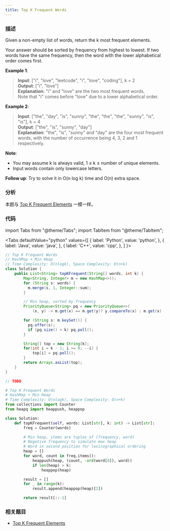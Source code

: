 ```yaml
---
title: Top K Frequent Words
---
```


### 描述

Given a non-empty list of words, return the k most frequent elements.

Your answer should be sorted by frequency from highest to lowest. If two words have the same frequency, then the word with the lower alphabetical order comes first.

**Example 1**:

> **Input**: ["i", "love", "leetcode", "i", "love", "coding"], k = 2  
> **Output**: ["i", "love"]  
> **Explanation**: "i" and "love" are the two most frequent words.  
> Note that "i" comes before "love" due to a lower alphabetical order.

**Example 2**:

> **Input**: ["the", "day", "is", "sunny", "the", "the", "the", "sunny", "is", "is"], k = 4  
> **Output**: ["the", "is", "sunny", "day"]  
> **Explanation**: "the", "is", "sunny" and "day" are the four most frequent words, with the number of occurrence being 4, 3, 2 and 1 respectively.

**Note**:

- You may assume k is always valid, 1 ≤ k ≤ number of unique elements.
- Input words contain only lowercase letters.

**Follow up**: Try to solve it in O(n log k) time and O(n) extra space.

### 分析

本题与 [Top K Frequent Elements](top-k-frequent-elements.md) 一模一样。

### 代码

import Tabs from "@theme/Tabs";
import TabItem from "@theme/TabItem";

<Tabs
defaultValue="python"
values={[
{ label: 'Python', value: 'python', },
{ label: 'Java', value: 'java', },
{ label: 'C++', value: 'cpp', },
]
}>
<TabItem value="java">

```java
// Top K Frequent Words
// HashMap + Min Heap
// Time Complexity: O(nlogk), Space Complexity: O(n+k)
class Solution {
    public List<String> topKFrequent(String[] words, int k) {
        Map<String, Integer> m = new HashMap<>();
        for (String s: words) {
          m.merge(s, 1, Integer::sum);
        }

        // Min heap, sorted by frequency
        PriorityQueue<String> pq = new PriorityQueue<>(
            (x, y) -> m.get(x) == m.get(y)? y.compareTo(x) : m.get(x) - m.get(y));

        for (String s: m.keySet()) {
          pq.offer(s);
          if (pq.size() > k) pq.poll();
        }

        String[] top = new String[k];
        for(int i = k - 1; i >= 0; --i) {
            top[i] = pq.poll();
        }
        return Arrays.asList(top);
    }
}
```

</TabItem>
<TabItem value="cpp">

```cpp
// TODO
```

</TabItem>

<TabItem value="python">

```python
# Top K Frequent Words
# HashMap + Min Heap
# Time Complexity: O(nlogk), Space Complexity: O(n+k)
from collections import Counter
from heapq import heappush, heappop

class Solution:
    def topKFrequent(self, words: List[str], k: int) -> List[str]:
        freq = Counter(words)

        # Min heap, items are tuples of (frequency, word)
        # Negative frequency to simulate max heap
        # Word in second position for lexicographical ordering
        heap = []
        for word, count in freq.items():
            heappush(heap, (count, -ord(word[0]), word))
            if len(heap) > k:
                heappop(heap)

        result = []
        for _ in range(k):
            result.append(heappop(heap)[2])

        return result[::-1]
```

</TabItem>
</Tabs>

### 相关题目

- [Top K Frequent Elements](top-k-frequent-elements.md)
